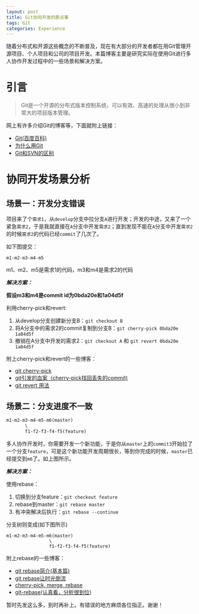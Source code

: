 ```yaml
---
layout: post
title: Git协同开发的那点事
tags: Git
categories: Experience
---
```


随着分布式和开源这些概念的不断普及，现在有大部分的开发者都在用Git管理开源项目、个人项目和公司的项目开发。本篇博客主要是研究实际在使用Git进行多人协作开发过程中的一些场景和解决方案。

<!--more-->

# 引言

>Git是一个开源的分布式版本控制系统，可以有效、高速的处理从很小到非常大的项目版本管理。

网上有许多介绍Git的博客等，下面就附上链接：

- [Git(百度百科)](http://baike.baidu.com/link?url=Vxrrj2D-qCxXYet_dNwTvM9w7FRyuRWdkQz7zkrzSmGP-C8n5Ql0CwJCtPBWpIjhmAkGVcDficopCEssX2P7zo2eXnbJlrZXH9zRksqTuEe)
- [为什么用Git](http://blog.csdn.net/wengpingbo/article/details/8985132)
- [Git和SVN的区别](http://blog.jobbole.com/31444/)

# 协同开发场景分析

## 场景一：开发分支错误

项目来了个`需求1`，从`develop`分支中拉分支`A`进行开发；开发的中途，又来了一个紧急`需求2`，于是我就直接在`A`分支中开发`需求2`；直到发现不能在`A`分支中开发`需求2`的时候`需求2`的代码已经`commit`了几次了。

如下图提交：

```
m1-m2-m3-m4-m5
```

m1、m2、m5是需求1的代码，m3和m4是需求2的代码

***解决方案：***

**假设m3和m4是commit id为0bda20e和1a04d5f**

利用cherry-pick和revert:

1. 从develop分支创建新分支B：`git checkout B`
2. 将A分支中的需求2的commit复制到分支B：`git cherry-pick 0bda20e 1a04d5f` 
3. 撤销在A分支中开发的需求2：`git checkout A` 和 `git revert 0bda20e 1a04d5f`

附上cherry-pick和revert的一些博客：

- [git cherry-pick](http://yijiebuyi.com/blog/0e65f4a59a1cfa05c5b30ccb6c2f413d.html)
- [git引发的血案（cherry-pick找回丢失的commit)](http://dmouse.iteye.com/blog/1797267)
- [git revert 用法](http://www.cnblogs.com/0616--ataozhijia/p/3709917.html)

## 场景二：分支进度不一致

```xml
m1-m2-m3-m4-m5-m6(master)
       \
       f1-f2-f3-f4-f5(feature)
```

多人协作开发时，你需要开发一个新功能，于是你从`master`上的`commit3`开始拉了一个分支`feature`，可是这个新功能开发周期很长，等到你完成的时候，`master`已经提交到`m6`了。如上图所示。

***解决方案：***

使用rebase：

1. 切换到分支feature：`git checkout feature`
2. rebase到master：`git rebase master`
3. 有冲突解决后执行：`git rebase --continue`

分支树则变成(如下图所示)

```
m1-m2-m3-m4-m5-m6(master)
                \
                f1-f2-f3-f4-f5(feature)
```

附上rebase的一些博客：

- [git rebase简介(基本篇)](http://blog.csdn.net/hudashi/article/details/7664631)
- [git rebase让时光倒流](https://linux.cn/article-4046-1.html)
- [cherry-pick, merge, rebase](http://blog.csdn.net/carolzhang8406/article/details/49761665)
- [git-rebase(认真看，分析很到位)](http://blog.chinaunix.net/uid-27714502-id-3436696.html)

暂时先发这么多，到时再补上。有错误的地方麻烦各位指正。谢谢！
